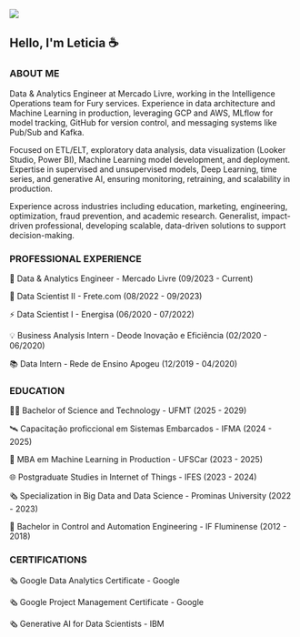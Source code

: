 ![](https://komarev.com/ghpvc/?username=leticiagcsilva)

## Hello, I'm Leticia ☕️

### ABOUT ME
Data & Analytics Engineer at Mercado Livre, working in the Intelligence Operations team for Fury services. Experience in data architecture and Machine Learning in production, leveraging GCP and AWS, MLflow for model tracking, GitHub for version control, and messaging systems like Pub/Sub and Kafka. 

Focused on ETL/ELT, exploratory data analysis, data visualization (Looker Studio, Power BI), Machine Learning model development, and deployment. Expertise in supervised and unsupervised models, Deep Learning, time series, and generative AI, ensuring monitoring, retraining, and scalability in production. 

Experience across industries including education, marketing, engineering, optimization, fraud prevention, and academic research. Generalist, impact-driven professional, developing scalable, data-driven solutions to support decision-making.

### PROFESSIONAL EXPERIENCE
🛒  Data & Analytics Engineer - Mercado Livre (09/2023 - Current)

🚚  Data Scientist II - Frete.com (08/2022 - 09/2023)

⚡ Data Scientist I - Energisa (06/2020 - 07/2022)

💡 Business Analysis Intern - Deode Inovação e Eficiência (02/2020 - 06/2020)

📚 Data Intern - Rede de Ensino Apogeu (12/2019 - 04/2020)

### EDUCATION
👩‍💻 Bachelor of Science and Technology - UFMT (2025 - 2029)

🛰 Capacitação proficcional em Sistemas Embarcados - IFMA (2024 - 2025)

🤖 MBA em Machine Learning in Production - UFSCar (2023 - 2025)

🌐 Postgraduate Studies in Internet of Things - IFES (2023 - 2024)

🗞️ Specialization in Big Data and Data Science - Prominas University (2022 - 2023)

🦾 Bachelor in Control and Automation Engineering - IF Fluminense (2012 - 2018)

### CERTIFICATIONS
🗞️ Google Data Analytics Certificate - Google

🗞️ Google Project Management Certificate - Google

🗞️ Generative AI for Data Scientists - IBM
